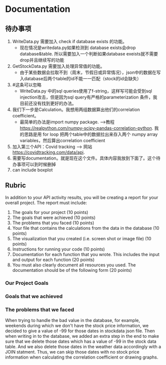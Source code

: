 # Documentation

## 待办事项

1. WriteData.py 需要加入 check if database exists 的功能。
   - 现在情况是writedata.py如果检测到 database exists会drop database&table. 所以需要加入一个判断如果database exeists就不需要drop并且继续写的功能
2. GetStockData.py 需要加入处理异常值的功能。
   - 由于某些数据会拉取不到（周末，节假日或异常情况），json中的数据在写入database后两个table的id不能一一匹配（stock的id会缺失）
3. #这条可以忽略
   - WriteData.py 中的sql queries使用了f-string，这样写可能会受到sql injection攻击，但是因为sql query有严格的parameterization
条件，我目前还没有找到更好的办法。
4. 我们下一步是Calculation。我想用两组数据算出他们的correlation coefficient。
   - 最简单的办法是import numpy package. -->教程 <https://realpython.com/numpy-scipy-pandas-correlation-python>. 我的思路是用 for loop 把两个table中的数据拉出来存入两个 numpy array variables，然后算出correlation coefficient
5. 加入第三个API：Covid tracking --> 网站 <https://covidtracking.com/data/api>.
6. 需要写documentation。就是现在这个文件。具体内容我放到下面了。这个待办事项可以到时候删掉
7. can include boxplot

## Rubric

In addition to your API activity results, you will be creating a report for your overall project. The report must include:

1. The goals for your project (10 points)
2. The goals that were achieved (10 points)
3. The problems that you faced (10 points)
4. Your file that contains the calculations from the data in the database (10 points)
5. The visualization that you created (i.e. screen shot or image file) (10 points)
6. Instructions for running your code (10 points)
7. Documentation for each function that you wrote. This includes the input and output for
each function (20 points)
8. You must also clearly document all resources you used. The documentation should be of
the following form (20 points)

### Our Project Goals

### Goals that we achieved

### The problems that we faced

When trying to handle the bad value in the database, for example, weekends during which we don't have the stock price information, we decided to give
a value of -99 for those dates in stockdata json file. Then when writing in to the database, we added an extra step in the end to make sure that we delete
those dates which has a value of -99 in the stock data table. And we also delete those dates in the weather data accordingly with a JOIN statment. Thus, we can
skip those dates with no stock price information when calculating the correlation coefficient or drawing graphs.
